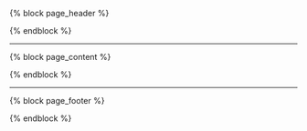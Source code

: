 {% block page_header %}

{% endblock %}

-----------------------

{% block page_content %}

{% endblock %}

-----------------------


{% block page_footer %}

{% endblock %}